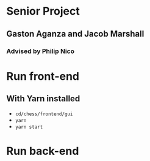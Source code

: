 # Senior Project
## Gaston Aganza and Jacob Marshall
### Advised by Philip Nico 

# Run front-end
## With Yarn installed 

- `cd/chess/frontend/gui`
- `yarn`
- `yarn start`

# Run back-end